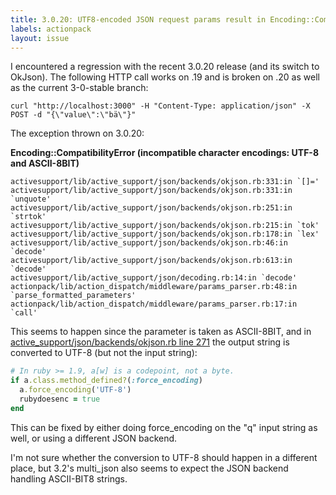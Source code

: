 ```yaml
---
title: 3.0.20: UTF8-encoded JSON request params result in Encoding::CompatibilityError
labels: actionpack
layout: issue
---
```


I encountered a regression with the recent 3.0.20 release (and its switch to OkJson). The following HTTP call works on .19 and is broken on .20 as well as the current 3-0-stable branch:

```
curl "http://localhost:3000" -H "Content-Type: application/json" -X POST -d "{\"value\":\"bä\"}"
```

The exception thrown on 3.0.20:

**Encoding::CompatibilityError (incompatible character encodings: UTF-8 and ASCII-8BIT)**

```
activesupport/lib/active_support/json/backends/okjson.rb:331:in `[]='
activesupport/lib/active_support/json/backends/okjson.rb:331:in `unquote'
activesupport/lib/active_support/json/backends/okjson.rb:251:in `strtok'
activesupport/lib/active_support/json/backends/okjson.rb:215:in `tok'
activesupport/lib/active_support/json/backends/okjson.rb:178:in `lex'
activesupport/lib/active_support/json/backends/okjson.rb:46:in `decode'
activesupport/lib/active_support/json/backends/okjson.rb:613:in `decode'
activesupport/lib/active_support/json/decoding.rb:14:in `decode'
actionpack/lib/action_dispatch/middleware/params_parser.rb:48:in `parse_formatted_parameters'
actionpack/lib/action_dispatch/middleware/params_parser.rb:17:in `call'
```

This seems to happen since the parameter is taken as ASCII-8BIT, and in [active_support/json/backends/okjson.rb line 271](https://github.com/rails/rails/blob/3-0-stable/activesupport/lib/active_support/json/backends/okjson.rb#L271) the output string is converted to UTF-8 (but not the input string):

``` ruby
# In ruby >= 1.9, a[w] is a codepoint, not a byte.
if a.class.method_defined?(:force_encoding)
  a.force_encoding('UTF-8')
  rubydoesenc = true
end
```

This can be fixed by either doing force_encoding on the "q" input string as well, or using a different JSON backend.

I'm not sure whether the conversion to UTF-8 should happen in a different place, but 3.2's multi_json also seems to expect the JSON backend handling ASCII-BIT8 strings.

